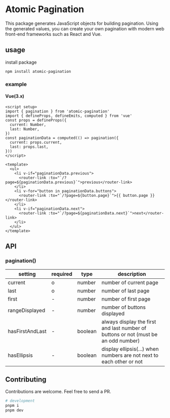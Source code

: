 # Atomic Pagination

This package generates JavaScript objects for building pagination.
Using the generated values, you can create your own pagination with modern web front-end frameworks such as React and Vue.

## usage

install package

```
npm install atomic-pagination
```

### example

#### Vue(3.x)

```vue
<script setup>
import { pagination } from 'atomic-pagination'
import { defineProps, defineEmits, computed } from 'vue'
const props = defineProps({
  current: Number,
  last: Number,
})
const paginationData = computed(() => pagination({
  current: props.current,
  last: props.last,
}))
</script>

<template>
  <ul>
    <li v-if="paginationData.previous">
      <router-link :to="`/?page=${paginationData.previous}`">previous</router-link>
    </li>
    <li v-for="button in paginationData.buttons">
      <router-link :to="`/?page=${button.page}`">{{ button.page }}</router-link>
    </li>
    <li v-if="paginationData.next">
      <router-link :to="`/?page=${paginationData.next}`">next</router-link>
    </li>
  </ul>
</template>
```

## API

### pagination()

|setting|required|type|description|
|---|---|---|---
|current|o|number|number of current page|
|last|o|number|number of last page|
|first|-|number|number of first page|
|rangeDisplayed|-|number|number of buttons displayed|
|hasFirstAndLast|-|boolean|always display the first and last number of buttons or not (must be an odd number)|
|hasEllipsis|-|boolean|display ellipsis(...) when numbers are not next to each other or not|


## Contributing

Contributions are welcome. Feel free to send a PR.

```sh
# development
pnpm i
pnpm dev
```
